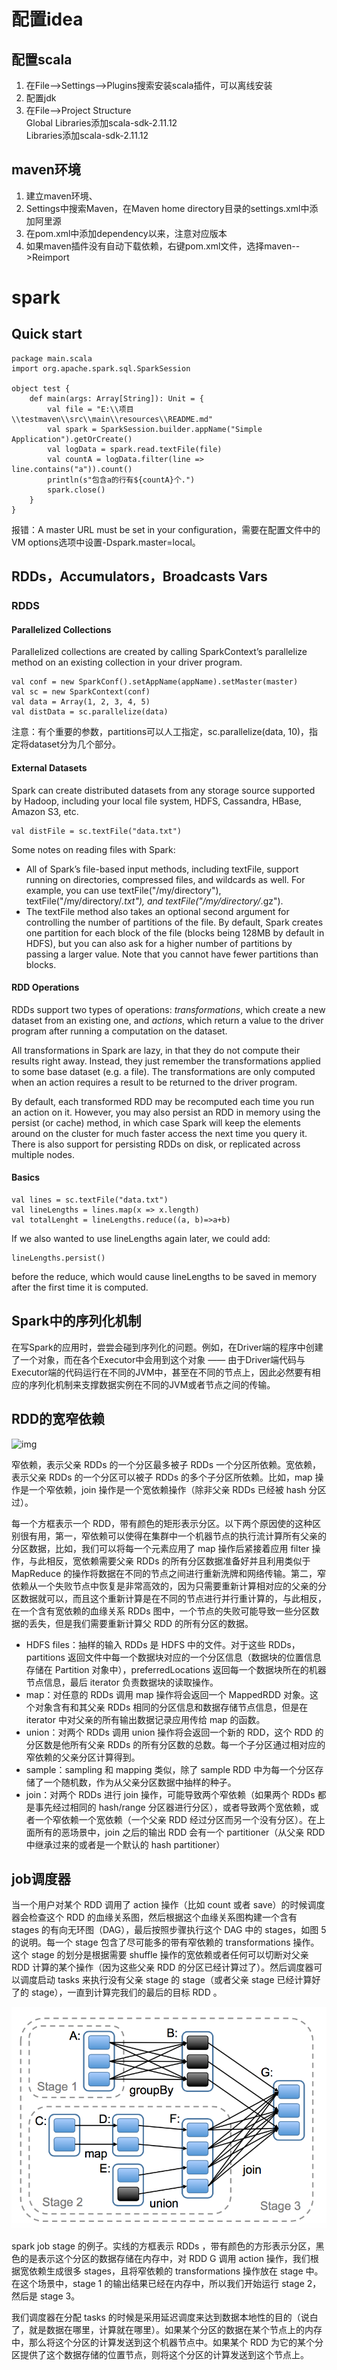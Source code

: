 # 配置idea
## 配置scala
1. 在File-->Settings-->Plugins搜索安装scala插件，可以离线安装
2. 配置jdk
3. 在File-->Project Structure  
Global Libraries添加scala-sdk-2.11.12  
Libraries添加scala-sdk-2.11.12
## maven环境
1. 建立maven环境、
2. Settings中搜索Maven，在Maven home directory目录的settings.xml中添加阿里源
3. 在pom.xml中添加dependency以来，注意对应版本
4. 如果maven插件没有自动下载依赖，右键pom.xml文件，选择maven-->Reimport

# spark
## Quick start
```
package main.scala
import org.apache.spark.sql.SparkSession

object test {
    def main(args: Array[String]): Unit = {
        val file = "E:\\项目\\testmaven\\src\\main\\resources\\README.md"
        val spark = SparkSession.builder.appName("Simple Application").getOrCreate()
        val logData = spark.read.textFile(file)
        val countA = logData.filter(line => line.contains("a")).count()
        println(s"包含a的行有${countA}个.")
        spark.close()
    }
}
```
报错：A master URL must be set in your configuration，需要在配置文件中的VM options选项中设置-Dspark.master=local。
## RDDs，Accumulators，Broadcasts Vars
### RDDS
#### Parallelized Collections
Parallelized collections are created by calling SparkContext’s parallelize method on an existing collection in your driver program.
```
val conf = new SparkConf().setAppName(appName).setMaster(master)
val sc = new SparkContext(conf)
val data = Array(1, 2, 3, 4, 5)
val distData = sc.parallelize(data)
```
注意：有个重要的参数，partitions可以人工指定，sc.parallelize(data, 10)，指定将dataset分为几个部分。
#### External Datasets
Spark can create distributed datasets from any storage source supported by Hadoop, including your local file system, HDFS, Cassandra, HBase, Amazon S3, etc.
```
val distFile = sc.textFile("data.txt")
```
Some notes on reading files with Spark:
* All of Spark’s file-based input methods, including textFile, support running on directories, compressed files, and wildcards as well. For example, you can use textFile("/my/directory"), textFile("/my/directory/*.txt"), and textFile("/my/directory/*.gz").
* The textFile method also takes an optional second argument for controlling the number of partitions of the file. By default, Spark creates one partition for each block of the file (blocks being 128MB by default in HDFS), but you can also ask for a higher number of partitions by passing a larger value. Note that you cannot have fewer partitions than blocks.
#### RDD Operations
RDDs support two types of operations: $transformations$, which create a new dataset from an existing one, and $actions$, which return a value to the driver program after running a computation on the dataset.  

All transformations in Spark are lazy, in that they do not compute their results right away. Instead, they just remember the transformations applied to some base dataset (e.g. a file). The transformations are only computed when an action requires a result to be returned to the driver program.   

By default, each transformed RDD may be recomputed each time you run an action on it. However, you may also persist an RDD in memory using the persist (or cache) method, in which case Spark will keep the elements around on the cluster for much faster access the next time you query it. There is also support for persisting RDDs on disk, or replicated across multiple nodes.
#### Basics
```
val lines = sc.textFile("data.txt")
val lineLengths = lines.map(x => x.length)
val totalLenght = lineLengths.reduce((a, b)=>a+b)
```
If we also wanted to use lineLengths again later, we could add:
```
lineLengths.persist()
```
before the reduce, which would cause lineLengths to be saved in memory after the first time it is computed.
## Spark中的序列化机制
在写Spark的应用时，尝尝会碰到序列化的问题。例如，在Driver端的程序中创建了一个对象，而在各个Executor中会用到这个对象 —— 由于Driver端代码与Executor端的代码运行在不同的JVM中，甚至在不同的节点上，因此必然要有相应的序列化机制来支撑数据实例在不同的JVM或者节点之间的传输。

## RDD的宽窄依赖

![img](./chart/d宽窄依赖.jpg)

窄依赖，表示父亲 RDDs 的一个分区最多被子 RDDs 一个分区所依赖。宽依赖，表示父亲 RDDs 的一个分区可以被子 RDDs 的多个子分区所依赖。比如，map 操作是一个窄依赖，join 操作是一个宽依赖操作（除非父亲 RDDs 已经被 hash 分区过）。

每一个方框表示一个 RDD，带有颜色的矩形表示分区。以下两个原因使的这种区别很有用，第一，窄依赖可以使得在集群中一个机器节点的执行流计算所有父亲的分区数据，比如，我们可以将每一个元素应用了 map 操作后紧接着应用 filter 操作，与此相反，宽依赖需要父亲 RDDs 的所有分区数据准备好并且利用类似于 MapReduce 的操作将数据在不同的节点之间进行重新洗牌和网络传输。第二，窄依赖从一个失败节点中恢复是非常高效的，因为只需要重新计算相对应的父亲的分区数据就可以，而且这个重新计算是在不同的节点进行并行重计算的，与此相反，在一个含有宽依赖的血缘关系 RDDs 图中，一个节点的失败可能导致一些分区数据的丢失，但是我们需要重新计算父 RDD 的所有分区的数据。

- HDFS files：抽样的输入 RDDs 是 HDFS 中的文件。对于这些 RDDs，partitions 返回文件中每一个数据块对应的一个分区信息（数据块的位置信息存储在 Partition 对象中），preferredLocations 返回每一个数据块所在的机器节点信息，最后 iterator 负责数据块的读取操作。
- map：对任意的 RDDs 调用 map 操作将会返回一个 MappedRDD 对象。这个对象含有和其父亲 RDDs 相同的分区信息和数据存储节点信息，但是在 iterator 中对父亲的所有输出数据记录应用传给 map 的函数。
- union：对两个 RDDs 调用 union 操作将会返回一个新的 RDD，这个 RDD 的分区数是他所有父亲 RDDs 的所有分区数的总数。每一个子分区通过相对应的窄依赖的父亲分区计算得到。
- sample：sampling 和 mapping 类似，除了 sample RDD 中为每一个分区存储了一个随机数，作为从父亲分区数据中抽样的种子。
- join：对两个 RDDs 进行 join 操作，可能导致两个窄依赖（如果两个 RDDs 都是事先经过相同的 hash/range 分区器进行分区），或者导致两个宽依赖，或者一个窄依赖一个宽依赖（一个父亲 RDD 经过分区而另一个没有分区）。在上面所有的恶场景中，join 之后的输出 RDD 会有一个 partitioner（从父亲 RDD 中继承过来的或者是一个默认的 hash partitioner）
## job调度器
当一个用户对某个 RDD 调用了 action 操作（比如 count 或者 save）的时候调度器会检查这个 RDD 的血缘关系图，然后根据这个血缘关系图构建一个含有 stages 的有向无环图（DAG），最后按照步骤执行这个 DAG 中的 stages，如图 5 的说明。每一个 stage 包含了尽可能多的带有窄依赖的 transformations 操作。这个 stage 的划分是根据需要 shuffle 操作的宽依赖或者任何可以切断对父亲 RDD 计算的某个操作（因为这些父亲 RDD 的分区已经计算过了）。然后调度器可以调度启动 tasks 来执行没有父亲 stage 的 stage（或者父亲 stage 已经计算好了的 stage），一直到计算完我们的最后的目标 RDD 。

![img](./chart/rdd_stages.jpg)

spark job stage 的例子。实线的方框表示 RDDs ，带有颜色的方形表示分区，黑色的是表示这个分区的数据存储在内存中，对 RDD G 调用 action 操作，我们根据宽依赖生成很多 stages，且将窄依赖的 transformations 操作放在 stage 中。在这个场景中，stage 1 的输出结果已经在内存中，所以我们开始运行 stage 2，然后是 stage 3。

我们调度器在分配 tasks 的时候是采用延迟调度来达到数据本地性的目的（说白了，就是数据在哪里，计算就在哪里）。如果某个分区的数据在某个节点上的内存中，那么将这个分区的计算发送到这个机器节点中。如果某个 RDD 为它的某个分区提供了这个数据存储的位置节点，则将这个分区的计算发送到这个节点上。